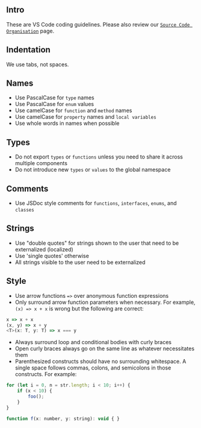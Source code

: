 ## Intro

These are VS Code coding guidelines. Please also review our
[`Source Code Organisation`](HTTPS://github.com/microsoft/vscode/wiki/Source-Code-Organization)
page.

## Indentation

We use tabs, not spaces.

## Names

-   Use PascalCase for `type` names
-   Use PascalCase for `enum` values
-   Use camelCase for `function` and `method` names
-   Use camelCase for `property` names and `local variables`
-   Use whole words in names when possible

## Types

-   Do not export `types` or `functions` unless you need to share it across
    multiple components
-   Do not introduce new `types` or `values` to the global namespace

## Comments

-   Use JSDoc style comments for `functions`, `interfaces`, `enums`, and
    `classes`

## Strings

-   Use "double quotes" for strings shown to the user that need to be
    externalized (localized)
-   Use 'single quotes' otherwise
-   All strings visible to the user need to be externalized

## Style

-   Use arrow functions `=>` over anonymous function expressions
-   Only surround arrow function parameters when necessary. For example,
    `(x) => x + x` is wrong but the following are correct:

```javascript
x => x + x
(x, y) => x + y
<T>(x: T, y: T) => x === y
```

-   Always surround loop and conditional bodies with curly braces
-   Open curly braces always go on the same line as whatever necessitates them
-   Parenthesized constructs should have no surrounding whitespace. A single
    space follows commas, colons, and semicolons in those constructs. For
    example:

```javascript
for (let i = 0, n = str.length; i < 10; i++) {
    if (x < 10) {
        foo();
    }
}

function f(x: number, y: string): void { }
```
